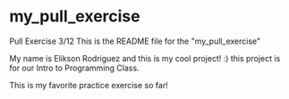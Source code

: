 # my_pull_exercise
Pull Exercise 3/12
This is the README file for the "my_pull_exercise"

My name is Elikson Rodriguez and this is my cool project! :) 
this project is for our Intro to Programming Class.

This is my favorite practice exercise so far!
